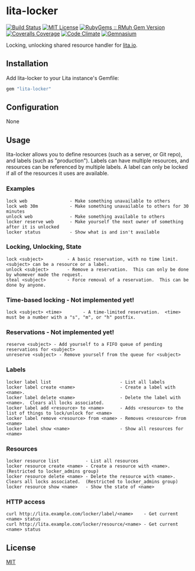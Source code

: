 # lita-locker

[![Build Status](https://img.shields.io/travis/esigler/lita-locker/master.svg)](https://travis-ci.org/esigler/lita-locker)
[![MIT License](https://img.shields.io/badge/license-MIT-brightgreen.svg)](https://tldrlegal.com/license/mit-license)
[![RubyGems :: RMuh Gem Version](http://img.shields.io/gem/v/lita-locker.svg)](https://rubygems.org/gems/lita-locker)
[![Coveralls Coverage](https://img.shields.io/coveralls/esigler/lita-locker/master.svg)](https://coveralls.io/r/esigler/lita-locker)
[![Code Climate](https://img.shields.io/codeclimate/github/esigler/lita-locker.svg)](https://codeclimate.com/github/esigler/lita-locker)
[![Gemnasium](https://img.shields.io/gemnasium/esigler/lita-locker.svg)](https://gemnasium.com/esigler/lita-locker)

Locking, unlocking shared resource handler for [lita.io](https://github.com/jimmycuadra/lita).

## Installation

Add lita-locker to your Lita instance's Gemfile:

``` ruby
gem "lita-locker"
```

## Configuration

None

## Usage

lita-locker allows you to define resources (such as a server, or Git repo),
and labels (such as "production").  Labels can have multiple resources, and
resources can be referenced by multiple labels.  A label can only be locked
if all of the resources it uses are available.

### Examples
```
lock web                - Make something unavailable to others
lock web 30m            - Make something unavailable to others for 30 minutes
unlock web              - Make something available to others
locker reserve web      - Make yourself the next owner of something after it is unlocked
locker status           - Show what is and isn't available
```

### Locking, Unlocking, State
```
lock <subject>         - A basic reservation, with no time limit.  <subject> can be a resource or a label.
unlock <subject>       - Remove a reservation.  This can only be done by whomever made the request.
steal <subject>        - Force removal of a reservation.  This can be done by anyone.
```

### Time-based locking - Not implemented yet!
```
lock <subject> <time>        - A time-limited reservation.  <time> must be a number with a "s", "m", or "h" postfix.
```

### Reservations - Not implemented yet!
```
reserve <subject> - Add yourself to a FIFO queue of pending reservations for <subject>
unreserve <subject> - Remove yourself from the queue for <subject>
```

### Labels
```
locker label list                          - List all labels
locker label create <name>                 - Create a label with <name>.
locker label delete <name>                 - Delete the label with <name>.  Clears all locks associated.
locker label add <resource> to <name>      - Adds <resource> to the list of things to lock/unlock for <name>
locker label remove <resource> from <name> - Removes <resource> from <name>
locker label show <name>                   - Show all resources for <name>
```

### Resources
```
locker resource list          - List all resources
locker resource create <name> - Create a resource with <name>.  (Restricted to locker_admins group)
locker resource delete <name> - Delete the resource with <name>.  Clears all locks associated.  (Restricted to locker_admins group)
locker resource show <name>   - Show the state of <name>
```

### HTTP access
```
curl http://lita.example.com/locker/label/<name>    - Get current <name> status
curl http://lita.example.com/locker/resource/<name> - Get current <name> status
```

## License

[MIT](http://opensource.org/licenses/MIT)
